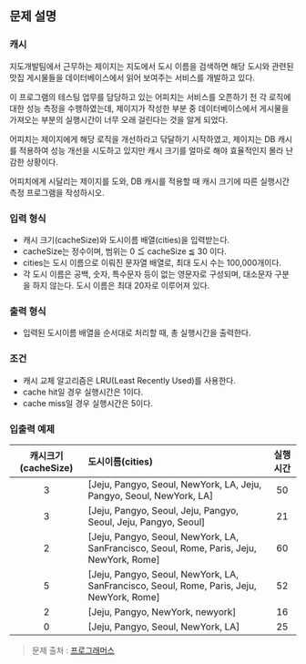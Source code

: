## **문제 설명**
### **캐시**
지도개발팀에서 근무하는 제이지는 지도에서 도시 이름을 검색하면 해당 도시와 관련된 맛집 게시물들을 데이터베이스에서 읽어 보여주는 서비스를 개발하고 있다.   

이 프로그램의 테스팅 업무를 담당하고 있는 어피치는 서비스를 오픈하기 전 각 로직에 대한 성능 측정을 수행하였는데, 제이지가 작성한 부분 중 데이터베이스에서 게시물을 가져오는 부분의 실행시간이 너무 오래 걸린다는 것을 알게 되었다.   

어피치는 제이지에게 해당 로직을 개선하라고 닦달하기 시작하였고, 제이지는 DB 캐시를 적용하여 성능 개선을 시도하고 있지만 캐시 크기를 얼마로 해야 효율적인지 몰라 난감한 상황이다.

어피치에게 시달리는 제이지를 도와, DB 캐시를 적용할 때 캐시 크기에 따른 실행시간 측정 프로그램을 작성하시오.

### **입력 형식**
- 캐시 크기(cacheSize)와 도시이름 배열(cities)을 입력받는다.
- cacheSize는 정수이며, 범위는 0 ≦ cacheSize ≦ 30 이다.
- cities는 도시 이름으로 이뤄진 문자열 배열로, 최대 도시 수는 100,000개이다.
- 각 도시 이름은 공백, 숫자, 특수문자 등이 없는 영문자로 구성되며, 대소문자 구분을 하지 않는다. 도시 이름은 최대 20자로 이루어져 있다.

### **출력 형식**
- 입력된 도시이름 배열을 순서대로 처리할 때, 총 실행시간을 출력한다.
  
### **조건**
- 캐시 교체 알고리즘은 LRU(Least Recently Used)를 사용한다.
- cache hit일 경우 실행시간은 1이다.
- cache miss일 경우 실행시간은 5이다.

### **입출력 예제**
| **캐시크기(cacheSize)** | **도시이름(cities)**                                                                      | **실행시간** |
| :---------------------: | :---------------------------------------------------------------------------------------- | :----------: |
|            3            | [Jeju, Pangyo, Seoul, NewYork, LA, Jeju, Pangyo, Seoul, NewYork, LA]                      |      50      |
|            3            | [Jeju, Pangyo, Seoul, Jeju, Pangyo, Seoul, Jeju, Pangyo, Seoul]                           |      21      |
|            2            | [Jeju, Pangyo, Seoul, NewYork, LA, SanFrancisco, Seoul, Rome, Paris, Jeju, NewYork, Rome] |      60      |
|            5            | [Jeju, Pangyo, Seoul, NewYork, LA, SanFrancisco, Seoul, Rome, Paris, Jeju, NewYork, Rome] |      52      |
|            2            | [Jeju, Pangyo, NewYork, newyork]                                                          |      16      |
|            0            | [Jeju, Pangyo, Seoul, NewYork, LA]                                                        |      25      |


> 문제 출처 : [프로그래머스](https://programmers.co.kr/learn/courses/30/lessons/17680)